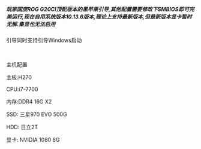 <h5>玩家国度ROG G20CI顶配版本的黑苹果引导,其他配置需要修改下SMBIOS即可完美运行,现在自用系统版本10.13.6版本,理论上支持最新版本,但是新版本显卡暂时无解.集显也无法启用</h5>
<p>引导同时支持引导Windows启动</p>
<p>&nbsp;</p>
<p>主机配置</p>
<p>主板:H270</p>
<p>CPU:i7-7700</p>
<p>内存:DDR4 16G X2</p>
<p>SSD: 三星970 EVO 500G</p>
<p>HDD: 日立2T</p>
<p>显卡: NVIDIA 1080 8G</p>
